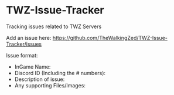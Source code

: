 # TWZ-Issue-Tracker
Tracking issues related to TWZ Servers

Add an issue here: https://github.com/TheWalkingZed/TWZ-Issue-Tracker/issues

Issue format: 

* InGame Name:
* Discord ID (Including the # numbers):
* Description of issue:
* Any supporting Files/Images:  
